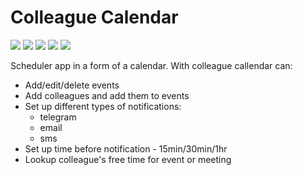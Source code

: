 # Colleague Calendar
![][ansible-shield] ![][golang-shield] ![][js-shield] ![][react-shield] ![][nginx-shield]

Scheduler app in a form of a calendar. With colleague callendar can:
* Add/edit/delete events
* Add colleagues and add them to events
* Set up different types of notifications:
    * telegram
    * email
    * sms
* Set up time before notification - 15min/30min/1hr
* Lookup colleague's free time for event or meeting


























[golang-shield]:https://img.shields.io/badge/Code-Golang-informational?style=flat&logo=go&logoColor=white&color=2bbc8a
[js-shield]:https://img.shields.io/badge/Code-Javascript-informational?style=flat&logo=javascript&logoColor=white&color=2bbc8a
[ansible-shield]:https://img.shields.io/badge/Deploy-Ansible-informational?style=flat&logo=ansible&logoColor=white&color=2bbc8a
[react-shield]:https://img.shields.io/badge/FrameWork-React-informational?style=flat&logo=react&logoColor=white&color=2bbc8a
[nginx-shield]:https://img.shields.io/badge/webserver-nginx-informational?style=flat&logo=nginx&logoColor=white&color=2bbc8a